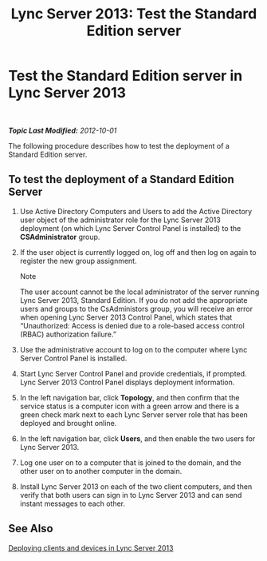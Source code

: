 ﻿---
title: 'Lync Server 2013: Test the Standard Edition server'
TOCTitle: Test the Standard Edition server
ms:assetid: b6ef67bb-9665-43e4-b8b3-eac8898eebf6
ms:mtpsurl: https://technet.microsoft.com/en-us/library/Gg412890(v=OCS.15)
ms:contentKeyID: 48185220
ms.date: 07/23/2014
mtps_version: v=OCS.15
---

<div data-xmlns="http://www.w3.org/1999/xhtml">

<div class="topic" data-xmlns="http://www.w3.org/1999/xhtml" data-msxsl="urn:schemas-microsoft-com:xslt" data-cs="http://msdn.microsoft.com/en-us/">

<div data-asp="http://msdn2.microsoft.com/asp">

# Test the Standard Edition server in Lync Server 2013

</div>

<div id="mainSection">

<div id="mainBody">

<span> </span>

_**Topic Last Modified:** 2012-10-01_

The following procedure describes how to test the deployment of a Standard Edition server.

<div>

## To test the deployment of a Standard Edition Server

1.  Use Active Directory Computers and Users to add the Active Directory user object of the administrator role for the Lync Server 2013 deployment (on which Lync Server Control Panel is installed) to the **CSAdministrator** group.

2.  If the user object is currently logged on, log off and then log on again to register the new group assignment.
    
    <div class="alert">
    

    > [!NOTE]
    > The user account cannot be the local administrator of the server running Lync Server 2013, Standard Edition. If you do not add the appropriate users and groups to the CsAdministors group, you will receive an error when opening Lync Server 2013 Control Panel, which states that “Unauthorized: Access is denied due to a role-based access control (RBAC) authorization failure.”

    
    </div>

3.  Use the administrative account to log on to the computer where Lync Server Control Panel is installed.

4.  Start Lync Server Control Panel and provide credentials, if prompted. Lync Server 2013 Control Panel displays deployment information.

5.  In the left navigation bar, click **Topology**, and then confirm that the service status is a computer icon with a green arrow and there is a green check mark next to each Lync Server server role that has been deployed and brought online.

6.  In the left navigation bar, click **Users**, and then enable the two users for Lync Server 2013.

7.  Log one user on to a computer that is joined to the domain, and the other user on to another computer in the domain.

8.  Install Lync Server 2013 on each of the two client computers, and then verify that both users can sign in to Lync Server 2013 and can send instant messages to each other.

</div>

<div>

## See Also


[Deploying clients and devices in Lync Server 2013](lync-server-2013-deploying-clients-and-devices.md)  
  

</div>

</div>

<span> </span>

</div>

</div>

</div>

